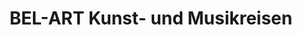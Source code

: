 ---
title: "BEL-ART Kunst- und Musikreisen"
url: /wien/bel-art-kunst-und-musikreisen/
shop: Reisebüro
---